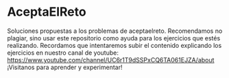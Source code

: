 # AceptaElReto
Soluciones propuestas a los problemas de aceptaelreto.
Recomendamos no plagiar, sino usar este repositorio como ayuda para los ejercicios que estés realizando.
Recordamos que intentaremos subir el contenido explicando los ejercicios en nuestro canal de youtube:
https://www.youtube.com/channel/UC6r1T9dSSPxCQ6TA061EJZA/about
¡Visitanos para aprender y experimentar!
